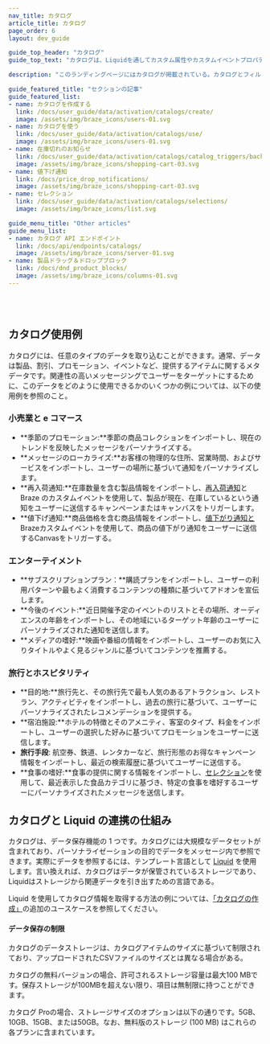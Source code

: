 ```yaml
---
nav_title: カタログ
article_title: カタログ
page_order: 6
layout: dev_guide

guide_top_header: "カタログ"
guide_top_text: "カタログは、Liquidを通してカスタム属性やカスタムイベントプロパティにアクセスするのと同じように、インポートしたCSVファイルやAPIエンドポイントからデータにアクセスし、メッセージを豊かにする。"

description: "このランディングページにはカタログが掲載されている。カタログとフィルターセットを使用して、Brazeキャンペーンで非ユーザーデータを活用し、パーソナライズされたメッセージを送信する。"

guide_featured_title: "セクションの記事"
guide_featured_list:
- name: カタログを作成する
  link: /docs/user_guide/data/activation/catalogs/create/
  image: /assets/img/braze_icons/users-01.svg
- name: カタログを使う
  link: /docs/user_guide/data/activation/catalogs/use/
  image: /assets/img/braze_icons/users-01.svg
- name: 在庫切れのお知らせ
  link: /docs/user_guide/data/activation/catalogs/catalog_triggers/back_in_stock_notifications/
  image: /assets/img/braze_icons/shopping-cart-03.svg
- name: 値下げ通知
  link: /docs/price_drop_notifications/
  image: /assets/img/braze_icons/shopping-cart-03.svg
- name: セレクション
  link: /docs/user_guide/data/activation/catalogs/selections/
  image: /assets/img/braze_icons/list.svg

guide_menu_title: "Other articles"
guide_menu_list:
- name: カタログ API エンドポイント
  link: /docs/api/endpoints/catalogs/
  image: /assets/img/braze_icons/server-01.svg
- name: 製品ドラッグ＆ドロップブロック
  link: /docs/dnd_product_blocks/
  image: /assets/img/braze_icons/columns-01.svg
---
```

<br><br>

## カタログ使用例

カタログには、任意のタイプのデータを取り込むことができます。通常、データは製品、割引、プロモーション、イベントなど、提供するアイテムに関するメタデータです。関連性の高いメッセージングでユーザーをターゲットにするために、このデータをどのように使用できるかのいくつかの例については、以下の使用例を参照のこと。

### 小売業と e コマース

- **季節のプロモーション:**季節の商品コレクションをインポートし、現在のトレンドを反映したメッセージをパーソナライズする。
- **メッセージのローカライズ:**お客様の物理的な住所、営業時間、およびサービスをインポートし、ユーザーの場所に基づいて通知をパーソナライズします。
- **再入荷通知:**在庫数量を含む製品情報をインポートし、[再入荷通知]({{site.baseurl}}/user_guide/data/activation/catalogs/catalog_triggers/back_in_stock_notifications/)と Braze のカスタムイベントを使用して、製品が現在、在庫しているという通知をユーザーに送信するキャンペーンまたはキャンバスをトリガーします。
- **値下げ通知:**商品価格を含む商品情報をインポートし、[値下がり通知と]({{site.baseurl}}/user_guide/data/activation/catalogs/catalog_triggers/price_drop_notifications/)Brazeカスタムイベントを使用して、商品の値下がり通知をユーザーに送信するCanvasをトリガーする。

### エンターテイメント

- **サブスクリプションプラン：**購読プランをインポートし、ユーザーの利用パターンや最もよく消費するコンテンツの種類に基づいてアドオンを宣伝します。
- **今後のイベント:**近日開催予定のイベントのリストとその場所、オーディエンスの年齢をインポートし、その地域にいるターゲット年齢のユーザーにパーソナライズされた通知を送信します。
- **メディアの嗜好:**映画や番組の情報をインポートし、ユーザーのお気に入りタイトルやよく見るジャンルに基づいてコンテンツを推薦する。

### 旅行とホスピタリティ

- **目的地:**旅行先と、その旅行先で最も人気のあるアトラクション、レストラン、アクティビティをインポートし、過去の旅行に基づいて、ユーザーにパーソナライズされたレコメンデーションを提供する。
- **宿泊施設:**ホテルの特徴とそのアメニティ、客室のタイプ、料金をインポートし、ユーザーの選択した好みに基づいてプロモーションをユーザーに送信します。
- **旅行手段**: 航空券、鉄道、レンタカーなど、旅行形態のお得なキャンペーン情報をインポートし、最近の検索履歴に基づいてユーザーに送信する。
- **食事の嗜好:**食事の提供に関する情報をインポートし、[セレクション]({{site.baseurl}}/user_guide/data/activation/catalogs/selections/)を使用して、最近表示した食品カテゴリに基づき、特定の食事を嗜好するユーザーにパーソナライズされたメッセージを送信します。

## カタログと Liquid の連携の仕組み

カタログは、データ保存機能の 1 つです。カタログには大規模なデータセットが含まれており、パーソナライゼーションの目的でデータをメッセージ内で参照できます。実際にデータを参照するには、テンプレート言語として [Liquid]({{site.baseurl}}/user_guide/personalization_and_dynamic_content/liquid/) を使用します。言い換えれば、カタログはデータが保管されているストレージであり、Liquidはストレージから関連データを引き出すための言語である。

Liquid を使用してカタログ情報を取得する方法の例については、[「カタログの作成」]({{site.baseurl}}/user_guide/data/activation/catalogs/catalog/#additional-use-cases/)の追加のユースケースを参照してください。

#### データ保存の制限

カタログのデータストレージは、カタログアイテムのサイズに基づいて制限されており、アップロードされたCSVファイルのサイズとは異なる場合がある。

カタログの無料バージョンの場合、許可されるストレージ容量は最大100 MBです。保存ストレージが100MBを超えない限り、項目は無制限に持つことができます。

カタログ Proの場合、ストレージサイズのオプションは以下の通りです。5GB、10GB、15GB、または50GB。なお、無料版のストレージ (100 MB) はこれらの各プランに含まれています。
